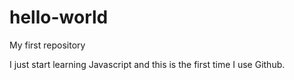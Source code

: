 # hello-world
My first repository

I just start learning Javascript and this is the first time I use Github. 
